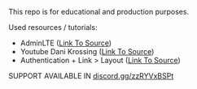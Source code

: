This repo is for educational and production purposes.

Used resources / tutorials:
- AdminLTE ([Link To Source](https://adminlte.io/))  
- Youtube Dani Krossing ([Link To Source](https://www.youtube.com/watch?v=gCo6JqGMi30)) 
- Authentication + Link > Layout ([Link To Source](https://webdamn.com/user-management-system-with-php-mysql/))

SUPPORT AVAILABLE IN [discord.gg/zzRYVxBSPt](https://discord.gg/zzRYVxBSPt)
